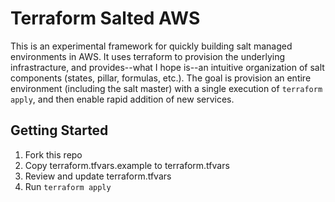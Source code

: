 # Terraform Salted AWS

This is an experimental framework for quickly building salt managed
environments in AWS. It uses terraform to provision the underlying
infrastracture, and provides--what I hope is--an intuitive organization of salt
components (states, pillar, formulas, etc.). The goal is provision an entire
environment (including the salt master) with a single execution of `terraform
apply`, and then enable rapid addition of new services.


## Getting Started

1. Fork this repo
2. Copy terraform.tfvars.example to terraform.tfvars
3. Review and update terraform.tfvars
5. Run `terraform apply`
